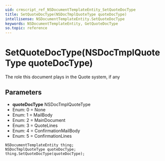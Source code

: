 ```yaml
---
uid: crmscript_ref_NSDocumentTemplateEntity_SetQuoteDocType
title: SetQuoteDocType(NSDocTmplQuoteType quoteDocType)
intellisense: NSDocumentTemplateEntity.SetQuoteDocType
keywords: NSDocumentTemplateEntity, GetQuoteDocType
so.topic: reference
---
```


# SetQuoteDocType(NSDocTmplQuoteType quoteDocType)

The role this document plays in the Quote system, if any

## Parameters

* **quoteDocType** NSDocTmplQuoteType
* Enum: 0 = None
* Enum: 1 = MailBody
* Enum: 2 = MainDocument
* Enum: 3 = QuoteLines
* Enum: 4 = ConfirmationMailBody
* Enum: 5 = ConfirmationLines

```crmscript
NSDocumentTemplateEntity thing;
NSDocTmplQuoteType quoteDocType;
thing.SetQuoteDocType(quoteDocType);
```

